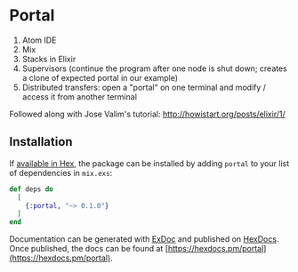 # Portal

1. Atom IDE
2. Mix
3. Stacks in Elixir
4. Supervisors (continue the program after one node is shut down;
creates a clone of expected portal in our example)
5. Distributed transfers: open a "portal" on one terminal and modify /
access it from another terminal

Followed along with Jose Valim's tutorial:
http://howistart.org/posts/elixir/1/

## Installation

If [available in Hex](https://hex.pm/docs/publish), the package can be installed
by adding `portal` to your list of dependencies in `mix.exs`:

```elixir
def deps do
  [
    {:portal, "~> 0.1.0"}
  ]
end
```

Documentation can be generated with [ExDoc](https://github.com/elixir-lang/ex_doc)
and published on [HexDocs](https://hexdocs.pm). Once published, the docs can
be found at [https://hexdocs.pm/portal](https://hexdocs.pm/portal).
